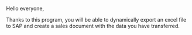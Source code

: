 Hello everyone,

Thanks to this program, you will be able to dynamically export an excel file to SAP and create a sales document with the data you have transferred.
